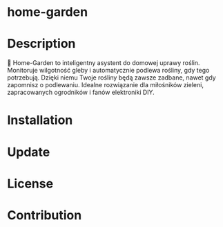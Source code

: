 # home-garden
# Description
🌱 Home-Garden to inteligentny asystent do domowej uprawy roślin. Monitoruje wilgotność gleby i automatycznie podlewa rośliny, gdy tego potrzebują. Dzięki niemu Twoje rośliny będą zawsze zadbane, nawet gdy zapomnisz o podlewaniu. Idealne rozwiązanie dla miłośników zieleni, zapracowanych ogrodników i fanów elektroniki DIY.
# Installation
# Update
# License
# Contribution